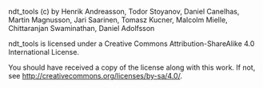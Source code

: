 ndt_tools (c) by Henrik Andreasson, Todor Stoyanov, Daniel Canelhas, Martin Magnusson, Jari Saarinen, Tomasz Kucner, Malcolm Mielle, Chittaranjan Swaminathan, Daniel Adolfsson

ndt_tools is licensed under a
Creative Commons Attribution-ShareAlike 4.0 International License.

You should have received a copy of the license along with this
work. If not, see <http://creativecommons.org/licenses/by-sa/4.0/>.
